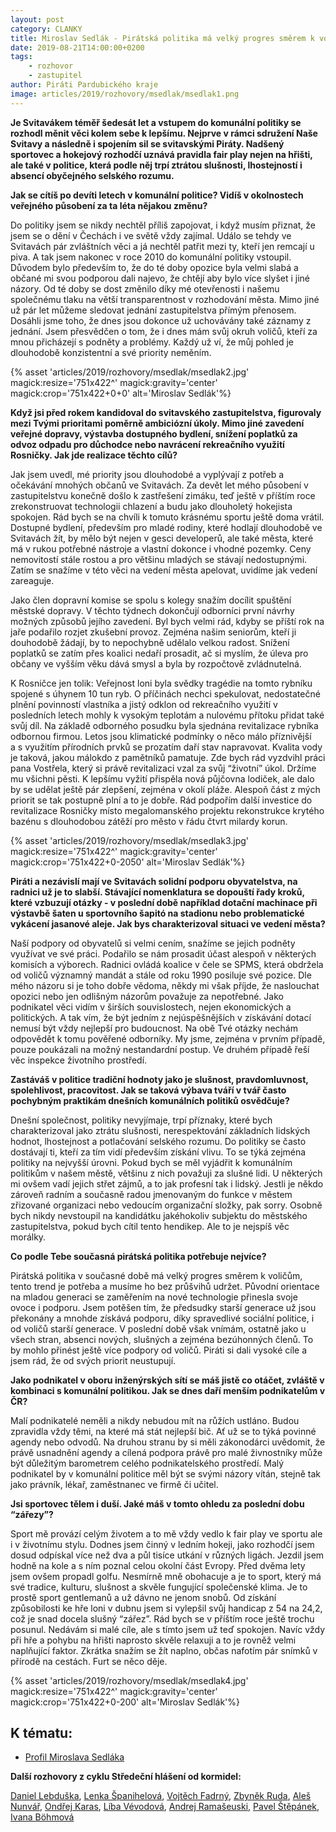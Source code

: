 ```yaml
---
layout: post
category: CLANKY
title: Miroslav Sedlák - Pirátská politika má velký progres směrem k voličům
date: 2019-08-21T14:00:00+0200
tags: 
    - rozhovor
    - zastupitel
author: Piráti Pardubického kraje
image: articles/2019/rozhovory/msedlak/msedlak1.png
---
```


**Je Svitavákem téměř šedesát let a vstupem do komunální politiky se rozhodl měnit věci kolem sebe k lepšímu. Nejprve v rámci sdružení Naše Svitavy a následně i spojením sil se svitavskými Piráty. Nadšený sportovec a hokejový rozhodčí uznává pravidla fair play nejen na hřišti, ale také v politice, která podle něj trpí ztrátou slušnosti, lhostejností i absencí obyčejného selského rozumu.**

**Jak se cítíš po devíti letech v komunální politice? Vidíš v okolnostech veřejného působení za ta léta nějakou změnu?**

Do politiky jsem se nikdy nechtěl příliš zapojovat, i když musím přiznat, že jsem se o dění v Čechách i ve světě vždy zajímal. Událo se tehdy ve Svitavách pár zvláštních věci a já nechtěl patřit mezi ty, kteří jen remcají u piva. A tak jsem nakonec v roce 2010 do komunální politiky vstoupil. Důvodem bylo především to, že do té doby opozice byla velmi slabá a občané mi svou podporou dali najevo, že chtějí aby bylo více slyšet i jiné názory. 
Od té doby se dost změnilo díky mé otevřenosti i našemu společnému tlaku na větší transparentnost v rozhodování města. Mimo jiné už pár let můžeme sledovat jednání zastupitelstva přímým přenosem. Dosáhli jsme toho, že dnes jsou dokonce už uchovávány také záznamy z jednání. Jsem přesvědčen o tom, že i dnes mám svůj okruh voličů, kteří za mnou přicházejí s podněty a problémy. Každý už ví, že můj pohled je dlouhodobě konzistentní a své priority neměním.


{% asset 'articles/2019/rozhovory/msedlak/msedlak2.jpg' magick:resize='751x422^' 
magick:gravity='center' magick:crop='751x422+0+0' alt='Miroslav Sedlák'%}

**Když jsi před rokem kandidoval do svitavského zastupitelstva, figurovaly mezi Tvými prioritami poměrně ambiciózní úkoly. Mimo jiné zavedení veřejné dopravy, výstavba dostupného bydlení, snížení poplatků za odvoz odpadu pro důchodce nebo navrácení rekreačního využití Rosničky. Jak jde realizace těchto cílů?**

Jak jsem uvedl, mé priority jsou dlouhodobé a vyplývají z potřeb a očekávání mnohých občanů ve Svitavách. Za devět let mého působení v zastupitelstvu konečně došlo k zastřešení zimáku, teď ještě v příštím roce zrekonstruovat technologii chlazení a budu jako dlouholetý hokejista spokojen. Rád bych se na chvíli k tomuto krásnému sportu ještě doma vrátil.
Dostupné bydlení, především pro mladé rodiny, které hodlají dlouhodobě ve Svitavách žít, by mělo být nejen v gesci developerů, ale také města, které má v rukou potřebné nástroje a vlastní dokonce i vhodné pozemky. Ceny nemovitostí stále rostou a pro většinu mladých se stávají nedostupnými. Zatím se snažíme v této věci na vedení města apelovat, uvidíme jak vedení zareaguje.

Jako člen dopravní komise se spolu s kolegy snažím docílit spuštění městské dopravy. V těchto týdnech dokončují odborníci první návrhy možných způsobů jejího zavedení. Byl bych velmi rád, kdyby se příští rok na jaře podařilo rozjet zkušební provoz. Zejména našim seniorům, kteří ji douhodobě žádají, by to nepochybně udělalo velkou radost. Snížení poplatků se zatím přes koalici nedaří prosadit, ač si myslím, že úleva pro občany ve vyšším věku dává smysl a byla by rozpočtově zvládnutelná. 

K Rosničce jen tolik: Veřejnost loni byla svědky tragédie na tomto rybníku spojené s úhynem 10 tun ryb. O příčinách nechci spekulovat, nedostatečné plnění povinností vlastníka a jistý odklon od rekreačního využití v posledních letech mohly k vysokým teplotám a nulovému přítoku přidat také svůj díl. Na základě odborného posudku byla sjednána revitalizace rybníka odbornou firmou. Letos jsou klimatické podmínky o něco málo příznivější a s využitím přírodních prvků se prozatím daří stav napravovat. Kvalita vody je taková, jakou málokdo z pamětníků pamatuje. Zde bych rád vyzdvihl práci pana Vostřela, který si právě revitalizaci vzal za svůj “životní” úkol. Držíme mu všichni pěsti. K lepšímu vyžití přispěla nová půjčovna lodiček, ale dalo by se udělat ještě pár zlepšení, zejména v okolí pláže. Alespoň část z mých priorit se tak postupně plní a to je dobře. Rád podpořím další investice do revitalizace Rosničky místo megalomanského projektu rekonstrukce krytého bazénu s dlouhodobou zátěží pro město v řádu čtvrt milardy korun.

{% asset 'articles/2019/rozhovory/msedlak/msedlak3.jpg' magick:resize='751x422^' 
magick:gravity='center' magick:crop='751x422+0-2050' alt='Miroslav Sedlák'%}

**Piráti a nezávislí mají ve Svitavách solidní podporu obyvatelstva, na radnici už je to slabší. Stávající nomenklatura se dopouští řady kroků, které vzbuzují otázky - v poslední době například dotační machinace při výstavbě šaten u sportovního šapitó na stadionu nebo problematické vykácení jasanové aleje. Jak bys charakterizoval situaci ve vedení města?**

Naší podpory od obyvatelů si velmi cením, snažíme se jejich podněty využívat ve své práci. Podařilo se nám prosadit účast alespoň v některých komisích a výborech. Radnici ovládá koalice v čele se SPMS, která obdržela od voličů významný mandát a stále od roku 1990 posiluje své pozice. Dle mého názoru si je toho dobře vědoma, někdy mi však příjde, že naslouchat opozici nebo jen odlišným názorům považuje za nepotřebné. Jako podnikatel věci vidím v širších souvislostech, nejen ekonomických a politických. A tak vím, že být jedním z nejúspěšnějších v získávání dotací nemusí být vždy nejlepší pro budoucnost. Na obě Tvé otázky nechám odpovědět k tomu pověřené odborníky. My jsme, zejména v prvním případě, pouze poukázali na možný nestandardní postup. Ve druhém případě řeší věc inspekce životního prostředí.

**Zastáváš v politice tradiční hodnoty jako je slušnost, pravdomluvnost, spolehlivost, pracovitost. Jak se taková výbava tváří v tvář často pochybným praktikám dnešních komunálních politiků osvědčuje?**

Dnešní společnost, politiky nevyjímaje, trpí příznaky, které bych charakterizoval jako ztrátu slušnosti, nerespektování základních lidských hodnot, lhostejnost a potlačování selského rozumu. Do politiky se často dostávají ti, kteří za tím vidí především získání vlivu. To se týká zejména politiky na nejvyšší úrovni. Pokud bych se měl vyjádřit k komunálním politikům v našem městě, většinu z nich považuji za slušné lidi. U některých mi ovšem vadí jejich střet zájmů, a to jak profesní tak i lidský. Jestli je někdo zároveň radním a současně radou jmenovaným do funkce v městem zřizované organizaci nebo vedoucím organizační složky, pak sorry. Osobně bych nikdy nevstoupil na kandidátku jakéhokoliv subjektu do městského zastupitelstva, pokud bych cítil tento hendikep. Ale to je nejspíš věc morálky.   

**Co podle Tebe současná pirátská politika potřebuje nejvíce?**

Pirátská politika v současné době má velký progres směrem k voličům, tento trend je potřeba a musíme ho bez průšvihů udržet. Původní orientace na mladou generaci se zaměřením na nové technologie přinesla svoje ovoce i podporu. Jsem potěšen tím, že předsudky starší generace už jsou překonány a mnohde získává podporu, díky spravedlivé sociální politice, i od voličů starší generace. V poslední době však vnímám, ostatně jako u všech stran, absenci nových, slušných a zejména bezúhonných členů. To by mohlo přinést ještě více podpory od voličů. Piráti si dali vysoké cíle a jsem rád, že od svých priorit neustupují.    

**Jako podnikatel v oboru inženýrských sítí se máš jistě co otáčet, zvláště v kombinaci s komunální politikou. Jak se dnes daří menším podnikatelům v ČR?**

Malí podnikatelé neměli a nikdy nebudou mít na růžích ustláno. Budou zpravidla vždy těmi, na které má stát nejlepší bič. Ať už se to týká povinné agendy nebo odvodů. Na druhou stranu by si měli zákonodárci uvědomit, že právě usnadnění agendy a cílená podpora právě pro malé živnostníky může být důležitým barometrem celého podnikatelského prostředí. Malý podnikatel by v komunální politice měl být se svými názory vítán, stejně tak jako právník, lékař, zaměstnanec ve firmě či učitel. 

**Jsi sportovec tělem i duší. Jaké máš v tomto ohledu za poslední dobu “zářezy”?**

Sport mě provází celým životem a to mě vždy vedlo k fair play ve sportu ale i v životnímu stylu. Dodnes jsem činný v ledním hokeji, jako rozhodčí jsem dosud odpískal více než dva a půl tisíce utkání v různých ligách. Jezdil jsem hodně na kole a s ním poznal celou okolní část Evropy. Před dvěma lety jsem ovšem propadl golfu. Nesmírně mně obohacuje a je to sport, který má své tradice, kulturu, slušnost a skvěle fungující společenské klima. Je to prostě sport gentlemanů a už dávno ne jenom snobů. Od získání způsobilosti ke hře loni v dubnu jsem si vylepšil svůj handicap z 54 na 24,2, což je snad docela slušný “zářez”. Rád bych se v příštím roce ještě trochu posunul. Nedávám si malé cíle, ale s tímto jsem už teď spokojen. Navíc vždy při hře a pohybu na hřišti naprosto skvěle relaxuji a to je rovněž velmi naplňující faktor. Zkrátka snažím se žít naplno, občas nafotím pár snímků v přírodě na cestách. Furt se něco děje.

{% asset 'articles/2019/rozhovory/msedlak/msedlak4.jpg' magick:resize='751x422^' 
magick:gravity='center' magick:crop='751x422+0-200' alt='Miroslav Sedlák'%}

K tématu:
------------------
* [Profil Miroslava Sedláka][1]

**Další rozhovory z cyklu Středeční hlášení od kormidel:**

[Daniel Lebduška][11], [Lenka Španihelová][12], [Vojtěch Fadrný][13], [Zbyněk Ruda][14], [Aleš Nunvář][15], [Ondřej Karas][16], [Líba Vévodová][17], [Andrej Ramašeuski][18], [Pavel Štěpánek][19], [Ivana Böhmová][20]

[1]: https://www.piratisvitavy.cz/zastupitele/

[11]: https://pardubicky.pirati.cz/tiskove-zpravy/str_hlaseni_od_kormidel_d_lebduska/
[12]: https://pardubicky.pirati.cz/tiskove-zpravy/str_hlaseni_od_kormidel_l_spanihelova/
[13]: https://pardubicky.pirati.cz/tiskove-zpravy/str_hlaseni_od_kormidel_vojta_fadrny/
[14]: https://pardubicky.pirati.cz/tiskove-zpravy/str_hlaseni_od_kormidel_zbynek_ruda/
[15]: https://pardubicky.pirati.cz/tiskove-zpravy/str-hlaseni-od-kormidel-ales-nunvar/
[16]: https://pardubicky.pirati.cz/tiskove-zpravy/str-hlaseni-od-kormidel-ondrej-karas/
[17]: https://pardubicky.pirati.cz/tiskove-zpravy/str-hlaseni-od-kormidel-liba-vevodova/
[18]: https://pardubicky.pirati.cz/tiskove-zpravy/str-hlaseni-od-kormidel-andrej-ramaseuski/
[19]: https://pardubicky.pirati.cz/tiskove-zpravy/str-hlaseni-od-kormidel-pavel-stepanek/
[20]: https://pardubicky.pirati.cz/tiskove-zpravy/str-hlaseni-od-kormidel-ivana-bohmova/


